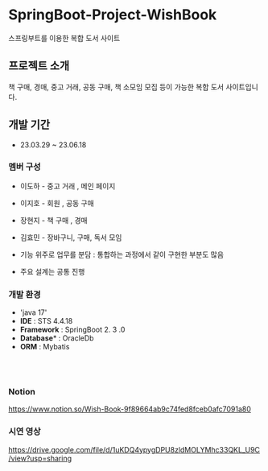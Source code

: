 # SpringBoot-Project-WishBook
스프링부트를 이용한 복합 도서 사이트

## 프로젝트 소개
책 구매, 경매, 중고 거래, 공동 구매, 책 소모임 모집 등이 가능한 복합 도서 사이트입니다.
<br>

## 개발 기간
* 23.03.29 ~ 23.06.18

### 멤버 구성
  - 이도하 - 중고 거래 , 메인 페이지
  - 이지호 - 회원 , 공동 구매
  - 장현지 - 책 구매 , 경매
  - 김효민 - 장바구니, 구매, 독서 모임

  - 기능 위주로 업무를 분담
      : 통합하는 과정에서 같이 구현한 부분도 많음
  - 주요 설계는 공통 진행


### 개발 환경
- 'java 17'
- **IDE** : STS 4.4.18
- **Framework** : SpringBoot 2. 3 .0
- **Database*** : OracleDb
- **ORM** : Mybatis
<br>
<br>

### Notion
https://www.notion.so/Wish-Book-9f89664ab9c74fed8fceb0afc7091a80

### 시연 영상
https://drive.google.com/file/d/1uKDQ4ypygDPU8zldMOLYMhc33QKL_U9C/view?usp=sharing

  
